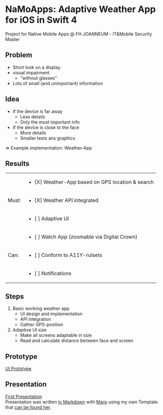 # NaMoApps: Adaptive Weather App for iOS in Swift 4
Project for Native Mobile Apps @ FH JOANNEUM - IT&amp;Mobile Security Master


## Problem
* Short look on a display
* visual impairment
	* "without glasses"
* Lots of small (and unimportant) information


## Idea
* If the device is far away
	* Less details
	* Only the most important info
* If the device is close to the face
	* More details
	* Smaller texts ans graphics

=> Example implementation: Weather-App


## Results
<table>
  <tr>
    <td rowspan="3">Must:</td>
    <td><ul><li>[X] Weather-App based on GPS location & search</ul></li></td>
  </tr>
  <tr>
    <td><ul><li>[X] Weather API integrated</ul></li></td>
  </tr>
  <tr>
    <td><ul><li>[ ] Adaptive UI</ul></li></td>
  </tr>
    <tr>
    <td rowspan="3">Can:</td>
    <td><ul><li>[ ] Watch App (zoomable via Digital Crown)</ul></li></td>
  </tr>
  <tr>
    <td><ul><li>[ ] Conform to A11Y-rulsets</ul></li></td>
  </tr>
  <tr>
    <td><ul><li>[ ] Notifications</ul></li></td>
  </tr>
</table>


## Steps
1. Basic working weather app
	* UI design and implementation
	* API integration
	* Gather GPS-position
2. Adaptive UI size
	* Make all screens adaptable in size
	* Read and calculate distance between face and screen


## Prototype
[UI Prototype](prototypes/ui-prototype.pdf)


## Presentation
[First Presentation](presentations/first_presentation.pdf)  
Presentation was written [in Markdown](presentations/first_presentation.md) with [Marp](https://yhatt.github.io/marp/) using my own Template that [can be found her](https://github.com/Stousn/Marp-Slide-Templates).
